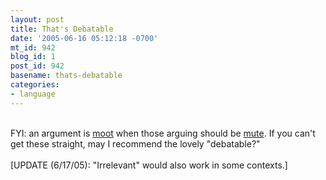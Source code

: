 ```yaml
---
layout: post
title: That's Debatable
date: '2005-06-16 05:12:18 -0700'
mt_id: 942
blog_id: 1
post_id: 942
basename: thats-debatable
categories:
- language
---
```

<br />FYI: an argument is <a href="http://www.answers.com/moot">moot</a> when those arguing should be <a href="http://www.answers.com/mute">mute</a>. If you can't get these straight, may I recommend the lovely "debatable?"<br /><br />[UPDATE (6/17/05): "Irrelevant" would also work in some contexts.]<br /><br /><br />
